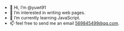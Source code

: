 - 👋 Hi, I’m @yuwt91
- 👀 I’m interested in writing web pages.
- 🌱 I’m currently learning JavaScript.
- 📫 feel free to send me an email 569845499@qq.com.

<!---
yuwt91/yuwt91 is a ✨ special ✨ repository because its `README.md` (this file) appears on your GitHub profile.
You can click the Preview link to take a look at your changes.
--->
